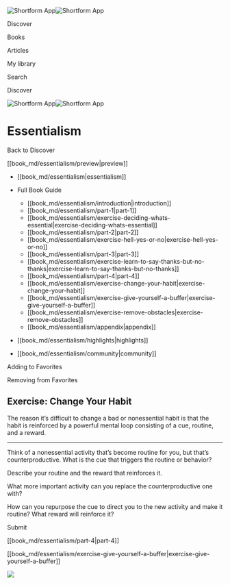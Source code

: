 ![Shortform App](/img/logo.36a2399e.svg)![Shortform App](/img/logo-dark.70c1b072.svg)

Discover

Books

Articles

My library

Search

Discover

![Shortform App](/img/logo.36a2399e.svg)![Shortform App](/img/logo-dark.70c1b072.svg)

# Essentialism

Back to Discover

[[book_md/essentialism/preview|preview]]

  * [[book_md/essentialism|essentialism]]
  * Full Book Guide

    * [[book_md/essentialism/introduction|introduction]]
    * [[book_md/essentialism/part-1|part-1]]
    * [[book_md/essentialism/exercise-deciding-whats-essential|exercise-deciding-whats-essential]]
    * [[book_md/essentialism/part-2|part-2]]
    * [[book_md/essentialism/exercise-hell-yes-or-no|exercise-hell-yes-or-no]]
    * [[book_md/essentialism/part-3|part-3]]
    * [[book_md/essentialism/exercise-learn-to-say-thanks-but-no-thanks|exercise-learn-to-say-thanks-but-no-thanks]]
    * [[book_md/essentialism/part-4|part-4]]
    * [[book_md/essentialism/exercise-change-your-habit|exercise-change-your-habit]]
    * [[book_md/essentialism/exercise-give-yourself-a-buffer|exercise-give-yourself-a-buffer]]
    * [[book_md/essentialism/exercise-remove-obstacles|exercise-remove-obstacles]]
    * [[book_md/essentialism/appendix|appendix]]
  * [[book_md/essentialism/highlights|highlights]]
  * [[book_md/essentialism/community|community]]



Adding to Favorites 

Removing from Favorites 

## Exercise: Change Your Habit

The reason it’s difficult to change a bad or nonessential habit is that the habit is reinforced by a powerful mental loop consisting of a cue, routine, and a reward.

* * *

Think of a nonessential activity that’s become routine for you, but that’s counterproductive. What is the cue that triggers the routine or behavior?

Describe your routine and the reward that reinforces it.

What more important activity can you replace the counterproductive one with?

How can you repurpose the cue to direct you to the new activity and make it routine? What reward will reinforce it?

Submit 

[[book_md/essentialism/part-4|part-4]]

[[book_md/essentialism/exercise-give-yourself-a-buffer|exercise-give-yourself-a-buffer]]

![](https://bat.bing.com/action/0?ti=56018282&Ver=2&mid=532de046-a106-46fc-aa14-7ee9d632d490&sid=49fff5b0636c11eeb9c611038afc8668&vid=4a005010636c11ee80c703d4c4a7acd5&vids=0&msclkid=N&pi=0&lg=en-US&sw=800&sh=600&sc=24&nwd=1&tl=Shortform%20%7C%20Essentialism&p=https%3A%2F%2Fwww.shortform.com%2Fapp%2Fbook%2Fessentialism%2Fexercise-change-your-habit&r=&lt=465&evt=pageLoad&sv=1&rn=347644)
